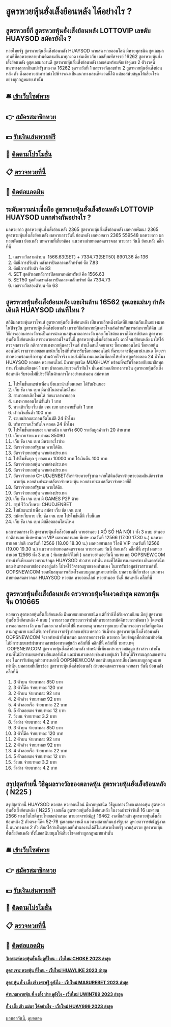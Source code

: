 # สูตรหวยหุ้นฮั่งเส็งย้อนหลัง ได้อย่างไร ?
## สูตรหวยยี่กี สูตรหวยหุ้นฮั่งเส็งย้อนหลัง LOTTOVIP เลขดับ HUAYSOD สมัครยังไง ?
หวยไทยรัฐ สูตรหวยหุ้นฮั่งเส็งย้อนหลัง HUAYSOD หวยสด หวยออนไลน์ มีหวยทุกชนิด ชุดเลขผลงานดีที่คอหวยหลายท่านติดตามกันมาทุกงวด เช่นเดียวกับ เลขลับมหัศจรรย์ 16262 สูตรหวยหุ้นฮั่งเส็งย้อนหลัง ดูชุดเลขผลงานดี สูตรหวยหุ้นฮั่งเส็งย้อนหลัง เลขเด่นพร้อมจับเข้าคู่เลข 2 ตัวงวดนี้ แนวทางสลากกินแบ่งรัฐบาลงวด 16262 ชุดรางวัลที่ 1 และรางวัลเลขท้าย 2 สูตรหวยหุ้นฮั่งเส็งย้อนหลัง ตัว ซึ่งคอหวยสามารถนำไปพิจารณาเป็นแนวทางเลขเด็ดงวดนี้ได้ แต่ขอสนับสนุนให้เสี่ยงโชคอย่างถูกกฎหมายเท่านั้น

## 🛎 [เข้าเว็บไซต์หวย](https://bit.ly/3BG5bNw)
## 👉 [สมัครสมาชิกหวย](https://bit.ly/3BG5bNw)
## 💵 [รับเงินเล่นหวยฟรี](https://bit.ly/3C3mvgS)
## 👑 [ติดตามโปรโมชั่น](https://bit.ly/3C3mvgS)
## 📋 [ตรวจหวยที่นี้](https://bit.ly/3C3mvgS)
## 📱 [ติดต่อแอดมิน](https://bit.ly/3C3mvgS)

## ระดับความน่าเชื่อถือ สูตรหวยหุ้นฮั่งเส็งย้อนหลัง LOTTOVIP HUAYSOD แตกต่างกันอย่างไร ?
ผลหวยลาว สูตรหวยหุ้นฮั่งเส็งย้อนหลัง 2365 สูตรหวยหุ้นฮั่งเส็งย้อนหลัง ผลหวยพัฒนา 2365 สูตรหวยหุ้นฮั่งเส็งย้อนหลัง ผลหวยลาววันนี้ ย้อนหลัง
ผลหวยลาว 2365 559548
 ผลหวยลาว ผลหวยพัฒนา ย้อนหลัง 
บทความที่เกี่ยวข้อง
 แนวทางถ่ายทอดสดตรวจผล หวยลาว วันนี้ ย้อนหลัง คลิ๊กที่นี่  
1. เลขรางวัลสามตัวบน  1566.63(SET) + 7334.73(SET50) 8901.36 คือ 136
2. ดัชนีการปรับตัว หลังการปิดตลาดหลักทรัพย์ คือ 7.83
3. ดัชนีการปรับตัว คือ 83
4. SET ชุดตัวเลขหลังการปิดตลาดหลักทรัพย์ คือ 1566.63
5. SET50 ชุดตัวเลขหลังการปิดตลาดหลักทรัพย์ คือ 7334.73
6. เลขรางวัลสองตัวบน คือ 63

## สูตรหวยหุ้นฮั่งเส็งย้อนหลัง เลขเงินล้าน 16562 ชุดเลขแม่นๆ กำลังเดินดี HUAYSOD เล่นที่ไหน ?
สถิติผลหวยหุ้นดาวโจนส์ สูตรหวยหุ้นฮั่งเส็งย้อนหลัง เป็นหวยอีกหนึ่งชนิดที่นิยมเล่นกันเป็นอย่างมากในปัจจุบัน สูตรหวยหุ้นฮั่งเส็งย้อนหลัง เพราะวิธีเล่นหวยหุ้นดาวโจนส์คล้ายกับการเล่นหวยใต้ดิน แต่วิธีการออกผลรางวัลจะเป็นการนำเอาผลหุ้นมาออกรางวัล และเว็บไซต์ของเราก็มีการอัปเดต สูตรหวยหุ้นฮั่งเส็งย้อนหลัง ตารางหวยดาวน์โจนวันนี้ สูตรหวยหุ้นฮั่งเส็งย้อนหลัง ดาวโจนส์ย้อนหลัง มาให้ได้ตรวจผลรางวัล
กติกาการแทงหวยหุ้นดาวโจนส์
ท่านใดสนใจอยากจะ ซื้อหวยออนไลน์ ซื้อหวยหุ้นออนไลน์ เราชาวหวยขอแนะนำเว็บไซต์ที่บริการรับซื้อหวยออนไลน์ ที่ครบวงจรที่สุดมานำเสนอ โดยเราชาวหวยพร้อมบริการทุกท่านด้วยใจจริง และยังมีทีมงานแอดมินที่คอยให้บริการลูกค้าตลอด 24 ชั่วโมง HUAYSOD หวยสด หวยออนไลน์ มีหวยทุกชนิด MUGHUAY พร้อมที่จะรับซื้อหวยกับสมาชิกทุกท่าน เริ่มต้นเพียงแค่ 1 บาท ฝากถอนง่ายรวดเร็วทันใจ มั่นคงปลอดภัยทางการเงิน สูตรหวยหุ้นฮั่งเส็งย้อนหลัง รับรองไม่มีประวัติในด้านการโกงอย่างแน่นอน สมัครเลย
1. โปรโมชั่นแนะนำเพื่อน ยิ่งแนะนำเพื่อนเยอะ ได้รับเงินเยอะ
2. เว็บ ชัด เจน เบท มีคาสิโนออนไลน์ไหม
3. สามาถยกเลิกโพยได้ ก่อนเวลาหวยออก
4. แทงหวยออนไลน์ขั้นต่ำ 1 บาท
5. ทางเข้าเว็บ เว็บ ชัด เจน เบท แทงหวยขั้นต่ำ 1 บาท
6. ฝากเงินขั้นต่ำ 100 บาท
7. ระบบฝากและถอนอัตโนมัติ 24 ชั่วโมง
8. บริการรวดเร็วทันใจ ตลอด 24 ชั่วโมง
9. โปรโมชั่นแทงเยอะ แจกหนัก แจกจริง 600 รางวัลมูลค่ากว่า 20 ล้านบาท
10. เว็บหวยจ่ายแพงบาทละ 85090
11. เว็บ ชัด เจน เบท มีหวยอะไรบ้าง
12. อัตราจ่ายหวยรัฐบาล หวยใต้ดิน
13. อัตราจ่ายหวยหุ้น หวยต่างประเทศ
14. โปรโมชั่นทุก ๆ ยอดแทง 10000 บาท ได้เงินคืน 100 บาท
15. อัตราจ่ายหวยหุ้น หวยต่างประเทศ
16. อัตราจ่ายหวยหุ้น หวยต่างประเทศ
17. อัตราจ่ายหวย CHUDJENBETอัตราจ่ายหวยรัฐบาล หวยใต้ดินอัตราจ่ายหวยออมสินอัตราจ่ายหวยหุ้น หวยต่างประเทศอัตราจ่ายหวยหุ้น หวยต่างประเทศอัตราจ่ายหวยยี่กี
18. อัตราจ่ายหวยรัฐบาล หวยใต้ดิน
19. อัตราจ่ายหวยหุ้น หวยต่างประเทศ
20. เว็บ ชัด เจน เบท มี GAMES P2P ด้วย
21. สรุป รีวิวเว็บหวย CHUDJENBET
22. โบนัสแนะนำเพื่อน สมัคร เว็บ ชัด เจน เบท
23. สมัครเว็บหวย เว็บ ชัด เจน เบท โปรโมชั่นดี๊ดี เว็บนี้เลย
24. เว็บ ชัด เจน เบท มีสล็อตออนไลน์ไหม

ผลการออกรางวัล สูตรหวยหุ้นฮั่งเส็งย้อนหลัง หวยฮานอย ( XỔ SỐ HÀ NỘI ) ทั้ง 3 แบบ ฮานอย ปกติฮานอย พิเศษฮานอย VIP
ผลหวยฮานอย พิเศษ งวดวันที่ 12566 (17.00 17.30 น.)
ผลหวยฮานอย ปกติ งวดวันที่ 12566 (18.00 18.30 น.)
ผลหวยฮานอย วีไอพี VIP งวดวันที่ 12566 (19.00 19.30 น.)
 แนวทางถ่ายทอดสดตรวจผล หวยฮานอย วันนี้ ย้อนหลัง คลิ๊กที่นี่ 
สรุป ผลหวยฮานอย 12566 ทั้ง 3 แบบ ( พิเศษปกติวีไอพี ) ผลหวยฮานอยวันนี้
หมายเหตุ OOPSNEW.COM ทำหน้าที่เพียงแค่รวบรวมข้อมูล HUAYSOD ข่าวสาร เท่านั้น ตามที่ได้มีการเผยแพร่ทางอินเตอร์เน็ท และผ่านทางหลายช่องทางอยู่แล้ว โปรดใช้วิจารณญาณของท่านเอง ในการรับข้อมูลข่าวสารเหล่านี้ OOPSNEW.COM ขอสนับสนุนการเสี่ยงโชคแบบถูกกฎหมายเท่านั้น
บทความที่เกี่ยวข้อง
แนวทางถ่ายทอดสดตรวจผล HUAYSOD หวยสด หวยออนไลน์ หวยฮานอย วันนี้ ย้อนหลัง คลิ๊กที่นี่

## สูตรหวยหุ้นฮั่งเส็งย้อนหลัง ตรวจหวยหุ้นจีนงวดล่าสุด ผลหวยหุ้นจีน 010665
หวยลาว สูตรหวยหุ้นฮั่งเส็งย้อนหลัง มีหลายแบบหลายชนิด แต่ที่กำลังได้รับความนิยม มีอยู่ สูตรหวยหุ้นฮั่งเส็งย้อนหลัง 4 แบบ ( หวยลาวสตาร์หวยลาวจำปาสักหวยลาวสามัคคีหวยลาวพัฒนา ) โดยจะมีการออกผลรางวัล ตามวันและเวลาดังต่อไปนี้
หมายเหตุ หวยลาวทุกแบบ เป็นการออกรางวัลที่ถูกต้องตามกฎหมาย และได้รับการรับรองจากรัฐบาลของประเทศลาว
วันนี้ทาง สูตรหวยหุ้นฮั่งเส็งย้อนหลัง OOPSNEW.COM จึงขอทำหน้าที่นำเสนอ ผลการออกรางวัล หวยลาว โดยข้อมูลที่กล่าวมาข้างต้น ได้มีการเผยแพร่ผ่านทางหลายช่องทางอยู่แล้ว
 คลิกที่นี่ 
 คลิกที่นี่ 
 คลิกที่นี่ 
หมายเหตุ  OOPSNEW.COM สูตรหวยหุ้นฮั่งเส็งย้อนหลัง ทำหน้าที่เพียงแค่รวบรวมข้อมูล ข่าวสาร เท่านั้น ตามที่ได้มีการเผยแพร่ทางอินเตอร์เน็ท และผ่านทางหลายช่องทางอยู่แล้ว โปรดใช้วิจารณญาณของท่านเอง ในการรับข้อมูลข่าวสารเหล่านี้ OOPSNEW.COM ขอสนับสนุนการเสี่ยงโชคแบบถูกกฎหมายเท่านั้น
บทความที่เกี่ยวข้อง
 สูตรหวยหุ้นฮั่งเส็งย้อนหลัง ถ่ายทอดสดตรวจผล หวยลาว วันนี้ ย้อนหลัง คลิ๊กที่นี่  
1. 3 ตัวบน จ่ายบาทละ 850 บาท
2. 3 ตัวโต๊ด จ่ายบาทละ 120 บาท
3. 2 ตัวบน จ่ายบาทละ 92 บาท
4. 2 ตัวล่าง จ่ายบาทละ 92 บาท
5. 4 ตัวลอยเรือ จ่ายบาทละ 22 บาท
6. 5 ตัวลอยแพ จ่ายบาทละ 12 บาท
7. วิ่งบน จ่ายบาทละ 3.2 บาท
8. วิ่งล่าง จ่ายบาทละ 4.2 บาท
9. 3 ตัวบน จ่ายบาทละ 850 บาท
10. 3 ตัวโต๊ด จ่ายบาทละ 120 บาท
11. 2 ตัวบน จ่ายบาทละ 92 บาท
12. 2 ตัวล่าง จ่ายบาทละ 92 บาท
13. 4 ตัวลอยเรือ จ่ายบาทละ 22 บาท
14. 5 ตัวลอยแพ จ่ายบาทละ 12 บาท
15. วิ่งบน จ่ายบาทละ 3.2 บาท
16. วิ่งล่าง จ่ายบาทละ 4.2 บาท

## สรุปสุดท้ายนี้ วิธีดูผลรางวัลของตลาดหุ้น สูตรหวยหุ้นฮั่งเส็งย้อนหลัง ( N225 )
สรุปสุดท้ายนี้ HUAYSOD หวยสด หวยออนไลน์ มีหวยทุกชนิด วิธีดูผลรางวัลของตลาดหุ้น สูตรหวยหุ้นฮั่งเส็งย้อนหลัง ( N225 ) เลขเด็ด สูตรหวยหุ้นฮั่งเส็งย้อนหลัง ในงวดประจำวันที่ 16 เมษายน 2566 ทางเว็บไซตืหวยไทยขอนำเสนอ หวยอาจารย์ณัฏฐ์ 16462 งวดที่แล้วเข้า สูตรหวยหุ้นฮั่งเส็งย้อนหลัง 2 ตัวตรง-โต๊ด 52-76 ชุดเลขผลงานดี แนวทางสลากกินแบ่งรัฐบาล ดูหวยอาจารย์ณัฏฐ์งวดนี้ แนวทางเลข 2 ตัว เรียกได้ว่าเป็นชุดเลขที่ทำผลงานได้ดีไม่แพ้หวยไทยรัฐ หวยลุ้นรวย สูตรหวยหุ้นฮั่งเส็งย้อนหลัง ทั้งนี้ขอสนับสนุนให้เสี่ยงโชคอย่างถูกกฎหมายเท่านั้น

## 🛎 [เข้าเว็บไซต์หวย](https://bit.ly/3BG5bNw)
## 👉 [สมัครสมาชิกหวย](https://bit.ly/3BG5bNw)
## 💵 [รับเงินเล่นหวยฟรี](https://bit.ly/3C3mvgS)
## 👑 [ติดตามโปรโมชั่น](https://bit.ly/3C3mvgS)
## 📋 [ตรวจหวยที่นี้](https://bit.ly/3C3mvgS)
## 📱 [ติดต่อแอดมิน](https://bit.ly/3C3mvgS)

#### [วิเคราะห์หวยหุ้นฮั่งเส็ง ดูที่ไหน - เว็บใหม่ CHOKE 2023 ล่าสุด](https://atom.io/themes/วิเคราะห์หวยหุ้นฮั่งเส็ง%20ดูที่ไหน%20-%20เว็บใหม่%20choke%202023%20ล่าสุด)
#### [สูตร เจาะ หวยหุ้น ที่ไหน - เว็บใหม่ HUAYLIKE 2023 ล่าสุด](https://atom.io/themes/สูตร%20เจาะ%20หวยหุ้น%20ที่ไหน%20-%20เว็บใหม่%20huaylike%202023%20ล่าสุด)
#### [สูตร หุ้น ฮั่ ง เส็ง เช้า เศรษฐี ดูยังไง - เว็บใหม่ MASUREBET 2023 ล่าสุด](https://atom.io/themes/สูตร%20หุ้น%20ฮั่%20ง%20เส็ง%20เช้า%20เศรษฐี%20ดูยังไง%20-%20เว็บใหม่%20masurebet%202023%20ล่าสุด)
#### [คำนวณหวยหุ้น ฮั่ ง เส็ง บ่าย ดูยังไง - เว็บใหม่ UWIN789 2023 ล่าสุด](https://atom.io/themes/คำนวณหวยหุ้น%20ฮั่%20ง%20เส็ง%20บ่าย%20ดูยังไง%20-%20เว็บใหม่%20uwin789%202023%20ล่าสุด)
#### [ฮั่ ง เส็ง เช้า แม่นๆ ได้อย่างไร - เว็บใหม่ HUAY999 2023 ล่าสุด](https://atom.io/themes/ฮั่%20ง%20เส็ง%20เช้า%20แม่นๆ%20ได้อย่างไร%20-%20เว็บใหม่%20huay999%202023%20ล่าสุด)

[ผลบอลวันนี้](https://siamsport.tv "ผลบอลวันนี้"), [ดูบอลสด](https://siamsport.tv/ดูบอลสด "ดูบอลสด")